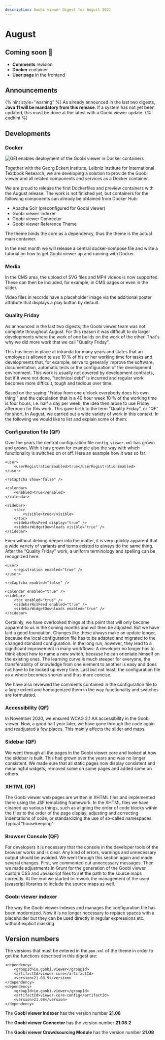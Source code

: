 ```yaml
---
description: Goobi viewer Digest for August 2021
---
```


# August

## Coming soon :rocket:&#x20;

* **Comments** revision
* **Docker** container
* **User page** in the frontend

## Announcements

{% hint style="warning" %}
As already announced in the last two digests, **Java 11 will be mandatory from this release**. If a system has not yet been updated, this must be done at the latest with a Goobi viewer update.
{% endhint %}

## Developments&#x20;

### Docker

![GEI enables deployment of the Goobi viewer in Docker containers](../.gitbook/assets/gei\_docker.png)

Together with the Georg Eckert Institute, Leibniz Institute for International Textbook Research, we are developing a solution to provide the Goobi viewer and all related components and services as a Docker container.&#x20;

We are proud to release the first Dockerfiles and preview containers with the August release. The work is not finished yet, but containers for the following components can already be obtained from Docker Hub:

* Apache Solr (preconfigured for Goobi viewer)
* Goobi viewer Indexer&#x20;
* Goobi viewer Connector
* Goobi viewer Reference Theme

The theme binds the core as a dependency, thus the theme is the actual main container.&#x20;

In the next month we will release a central docker-compose file and write a tutorial on how to get Goobi viewer up and running with Docker.

### Media

In the CMS area, the upload of SVG files and MP4 videos is now supported. These can then be included, for example, in CMS pages or even in the slider.&#x20;

Video files in records have a placeholder image via the additional poster attribute that displays a play button by default.&#x20;

### Quality Friday&#x20;

As announced in the last two digests, the Goobi viewer team was not complete throughout August. For this reason it was difficult to do larger developments where the work of one builds on the work of the other. That's why we did more work that we call "Quality Friday".&#x20;

This has been in place at intranda for many years and states that an employee is allowed to use 10 % of his or her working time for tasks and developments that, for example, serve to generally improve the software, documentation, automatic tests or the configuration of the development environment. This work is usually not covered by development contracts, but if it were not done, "technical debt" is incurred and regular work becomes more difficult, tough and tedious over time.&#x20;

Based on the saying "Friday from one o'clock everybody does his own thing!" and the calculation that in a 40 hour week 10 % of the working time is four hours, i.e. half a day per week, the idea then arose to use Friday afternoon for this work. This gave birth to the term "Quality Friday", or "QF" for short. In August, we carried out a wide variety of work in this context. In the following we would like to list and explain some of them:

### Configuration file (QF)

Over the years the central configuration file `config_viewer.xml` has grown and grown. With it has grown for example also the way with which functionality is switched on or off. Here an example how it was so far:

```markup
<user>
    <userRegistrationEnabled>true</userRegistrationEnabled>
</user>

<reCaptcha show="false" />

<calendar>
    <enabled>true</enabled>
</calendar>

<sidebar>
    <toc>
        <visible>true</visible>
    </toc>
    <sidebarRssFeed display="true" />
    <sidebarWidgetDownloads visible="true" />
</sidebar>
```

Even without delving deeper into the matter, it is very quickly apparent that a wide variety of variants and terms existed to always do the same thing. After the "Quality Friday" work, a uniform terminology and spelling can be recognized here:

```markup
<user>
    <registration enabled="true" />
</user>

<reCaptcha enabled="false" />

<calendar enabled="true" />
<sidebar>
    <toc enabled="true" />
    <sidebarRssFeed enabled="true" />
    <sidebarWidgetDownloads enabled="true" />
</sidebar>
```

Certainly, we have overlooked things at this point that will only become apparent to us in the coming months and will then be adjusted. But we have laid a good foundation. Changes like these always make an update longer, because the local configuration file has to be adapted and migrated to the changed standard configuration. In the long run, however, they lead to a significant improvement in many workflows: A developer no longer has to think about how to name a new switch, because he can orientate himself on the existing ones. The learning curve is much steeper for everyone, the transferability of knowledge from one element to another is easy and does not have to be looked up every time. Last but not least, the configuration file as a whole becomes shorter and thus more concise.

We have also reviewed the comments contained in the configuration file to a large extent and homogenized them in the way functionality and switches are formulated.

### Accessibility (QF)

In November 2020, we ensured WCAG 2.1 AA accessibility in the Goobi viewer. Now, a good half year later, we have gone through the code again and readjusted a few places. This mainly affects the slider and maps.

### Sidebar (QF)

We went through all the pages in the Goobi viewer core and looked at how the sidebar is built. This had grown over the years and was no longer consistent. We made sure that all static pages now display consistent and meaningful widgets, removed some on some pages and added some on others.

### XHTML (QF)

The Goobi viewer web pages are written in XHTML files and implemented there using the JSF templating framework. In the XHTML files we have cleaned up various things, such as aligning the order of code blocks within the files to the order of the page display, adjusting and correcting indentations of code, or standardizing the use of so-called namespaces. Typical "housekeeping".

### Browser Console (QF)

For developers it is necessary that the console in the developer tools of the browser works and is clear. Any kind of errors, warnings and unnecessary output should be avoided. We went through this section again and made several changes. First, we commented out unnecessary messages. Then we made adjustments in Grunt for the generation of the Goobi viewer custom CSS and Javascript files to set the path to the source maps correctly. At the end we started to rework the management of the used javascript libraries to include the source maps as well.

### Goobi viewer indexer

The way the Goobi viewer indexes and manages the configuration file has been modernized. Now it is no longer necessary to replace spaces with a placeholder but they can be used directly in regular expressions etc. without explicit masking.

## Version numbers&#x20;

The versions that must be entered in the `pom.xml` of the theme in order to get the functions described in this digest are:

```markup
<dependency>
    <groupId>io.goobi.viewer</groupId>
    <artifactId>viewer-core</artifactId>
    <version>21.08.9</version>
</dependency>
<dependency>
    <groupId>io.goobi.viewer</groupId>
    <artifactId>viewer-core-config</artifactId>
    <version>21.08</version>
</dependency>
```

The **Goobi viewer Indexer** has the version number **21.08**

The **Goobi viewer Connector** has the version number **21.08.2**

The **Goobi viewer Crowdsourcing Module** has the version number **21.08**
